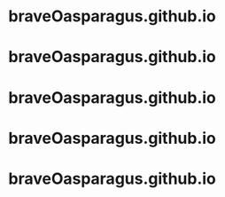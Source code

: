 # braveOasparagus.github.io
# braveOasparagus.github.io
# braveOasparagus.github.io
# braveOasparagus.github.io
# braveOasparagus.github.io
